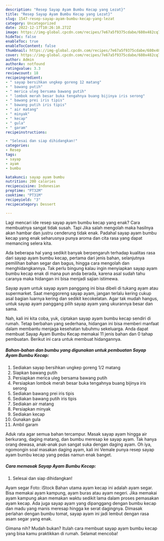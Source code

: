 ```yaml
---
description: "Resep Sayap Ayam Bumbu Kecap yang Lezat}"
title: "Resep Sayap Ayam Bumbu Kecap yang Lezat}"
slug: 1547-resep-sayap-ayam-bumbu-kecap-yang-lezat
category: Uncategorized
date: 2022-12-17T10:26:10.272Z
image: https://img-global.cpcdn.com/recipes/7e67a5f9375cdabe/680x482cq70/sayap-ayam-bumbu-kecap-foto-resep-utama.jpg
hideToc: false
enableToc: true
enableTocContent: false
thumbnail: https://img-global.cpcdn.com/recipes/7e67a5f9375cdabe/680x482cq70/sayap-ayam-bumbu-kecap-foto-resep-utama.jpg
cover: https://img-global.cpcdn.com/recipes/7e67a5f9375cdabe/680x482cq70/sayap-ayam-bumbu-kecap-foto-resep-utama.jpg
author: Admin
authorAv: notfound
ratingvalue: 3.3
reviewcount: 18
recipeingredient:
- " sayap bersihkan ungkep goreng 12 matang"
- " bawang putih"
- " merica uleg bersama bawang putih"
- " lombok merah besar buka tengahnya buang bijinya iris serong"
- " bawang prei iris tipis"
- " bawang putih iris tipis"
- " air matang"
- " minyak"
- " kecap"
- " gula"
- " garam"
recipeinstructions:

- "Selesai dan siap dihidangkan!"
categories:
- Resep
tags:
- sayap
- ayam
- bumbu

katakunci: sayap ayam bumbu 
nutrition: 200 calories
recipecuisine: Indonesian
preptime: "PT32M"
cooktime: "PT31M"
recipeyield: "3"
recipecategory: Dessert

---
```



Lagi mencari ide resep sayap ayam bumbu kecap yang enak? Cara membuatnya sangat tidak susah. Tapi Jika salah mengolah maka hasilnya akan hambar dan justru cenderung tidak enak. Padahal sayap ayam bumbu kecap yang enak seharusnya punya aroma dan cita rasa yang dapat memancing selera kita.


Ada beberapa hal yang sedikit banyak berpengaruh terhadap kualitas rasa dari sayap ayam bumbu kecap, pertama dari jenis bahan, selanjutnya pemilihan bahan segar dan bagus, hingga cara mengolah dan menghidangkannya. Tak perlu bingung kalau ingin menyiapkan sayap ayam bumbu kecap enak di mana pun anda berada, karena asal sudah tahu caranya maka hidangan ini bisa menjadi sajian istimewa.

Sayap ayam untuk sayap ayam panggang ini bisa dibeli di tukang ayam atau supermarket. Saat menggoreng sayap ayam, jangan terlalu kering cukup asal bagian luarnya kering dan sedikit kecokelatan. Agar tak mudah hangus, untuk sayap ayam panggang pilih sayap ayam yang ukurannya besar dan sama.


Nah, kali ini kita coba, yuk, ciptakan sayap ayam bumbu kecap sendiri di rumah. Tetap berbahan yang sederhana, hidangan ini bisa memberi manfaat dalam membantu menjaga kesehatan tubuhmu sekeluarga. Anda dapat membuat Sayap Ayam Bumbu Kecap memakai 11 jenis bahan dan 0 tahap pembuatan. Berikut ini cara untuk membuat hidangannya.

<!--inarticleads1-->

##### Bahan-bahan dan bumbu yang digunakan untuk pembuatan Sayap Ayam Bumbu Kecap:

1. Sediakan  sayap bersihkan ungkep goreng 1/2 matang
1. Siapkan  bawang putih
1. Persiapkan  merica uleg bersama bawang putih
1. Persiapkan  lombok merah besar buka tengahnya buang bijinya iris serong
1. Sediakan  bawang prei iris tipis
1. Sediakan  bawang putih iris tipis
1. Sediakan  air matang
1. Persiapkan  minyak
1. Sediakan  kecap
1. Gunakan  gula
1. Ambil  garam


Aduk rata agar semua bahan tercampur. Masak sayap ayam hingga air berkurang, daging matang, dan bumbu meresap ke sayap ayam. Tak hanya orang dewasa, anak-anak pun sangat suka dengan daging ayam. Oh iya, ngomongin soal masakan daging ayam, kali ini Vemale punya resep sayap ayam bumbu kecap yang pedas namun enak banget. 

<!--inarticleads2-->

##### Cara memasak Sayap Ayam Bumbu Kecap:


1. Selesai dan siap dihidangkan!

Ayam segar Foto: iStock Bahan utama ayam kecap ini adalah ayam segar. Bisa memakai ayam kampung, ayam buras atau ayam negeri. Jika memakai ayam kampung akan memakan waktu sedikit lama dalam proses pemasakan ayam kecap. Ada juga sayap ayam yang dipanggang dengan bumbu kecap dan madu yang manis meresap hingga ke serat dagingnya. Dimasak perlahan dengan bumbu tomat, sayap ayam ini jadi lembut dengan rasa asam segar yang enak. 

Gimana nih? Mudah bukan? Itulah cara membuat sayap ayam bumbu kecap yang bisa kamu praktikkan di rumah. Selamat mencoba!
